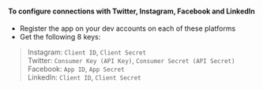 #### To configure connections with Twitter, Instagram, Facebook and LinkedIn

- Register the app on your dev accounts on each of these platforms
- Get the following 8 keys:
>Instagram: 
`Client ID`, `Client Secret`  <br />
>Twitter: 
`Consumer Key (API Key)`, `Consumer Secret (API Secret)`  <br />
>Facebook:
`App ID`, `App Secret`  <br />
>LinkedIn: 
`Client ID`, `Client Secret`  <br />
